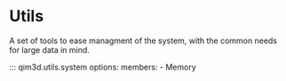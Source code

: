 # Utils

A set of tools to ease managment of the system, with the common needs for large data in mind.

::: qim3d.utils.system
    options:
      members:
        - Memory